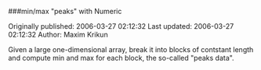 ###min/max "peaks" with Numeric

Originally published: 2006-03-27 02:12:32
Last updated: 2006-03-27 02:12:32
Author: Maxim Krikun

Given a large one-dimensional array, break it into blocks of contstant length and compute min and max for each block, the so-called "peaks data".